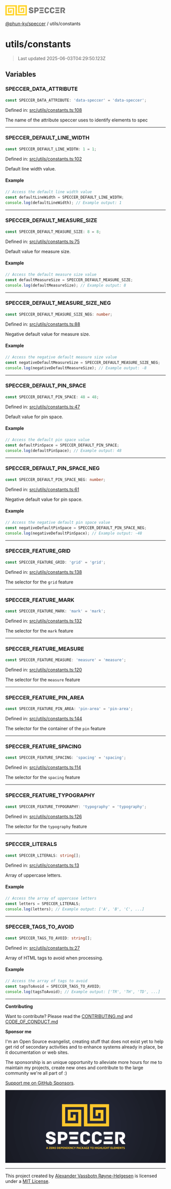 <div><img alt="SPECCER logo" src="https://raw.githubusercontent.com/phun-ky/speccer/main/public/logo-speccer-horizontal-colored-package.svg?raw=true" style="max-height:32px;"/></div>

[@phun-ky/speccer](../README.md) / utils/constants

# utils/constants

> Last updated 2025-06-03T04:29:50.123Z

## Variables

### SPECCER_DATA_ATTRIBUTE

```ts
const SPECCER_DATA_ATTRIBUTE: 'data-speccer' = 'data-speccer';
```

Defined in:
[src/utils/constants.ts:108](https://github.com/phun-ky/speccer/blob/main/src/utils/constants.ts#L108)

The name of the attribute speccer uses to identify elements to spec

---

### SPECCER_DEFAULT_LINE_WIDTH

```ts
const SPECCER_DEFAULT_LINE_WIDTH: 1 = 1;
```

Defined in:
[src/utils/constants.ts:102](https://github.com/phun-ky/speccer/blob/main/src/utils/constants.ts#L102)

Default line width value.

#### Example

```ts
// Access the default line width value
const defaultLineWidth = SPECCER_DEFAULT_LINE_WIDTH;
console.log(defaultLineWidth); // Example output: 1
```

---

### SPECCER_DEFAULT_MEASURE_SIZE

```ts
const SPECCER_DEFAULT_MEASURE_SIZE: 8 = 8;
```

Defined in:
[src/utils/constants.ts:75](https://github.com/phun-ky/speccer/blob/main/src/utils/constants.ts#L75)

Default value for measure size.

#### Example

```ts
// Access the default measure size value
const defaultMeasureSize = SPECCER_DEFAULT_MEASURE_SIZE;
console.log(defaultMeasureSize); // Example output: 8
```

---

### SPECCER_DEFAULT_MEASURE_SIZE_NEG

```ts
const SPECCER_DEFAULT_MEASURE_SIZE_NEG: number;
```

Defined in:
[src/utils/constants.ts:88](https://github.com/phun-ky/speccer/blob/main/src/utils/constants.ts#L88)

Negative default value for measure size.

#### Example

```ts
// Access the negative default measure size value
const negativeDefaultMeasureSize = SPECCER_DEFAULT_MEASURE_SIZE_NEG;
console.log(negativeDefaultMeasureSize); // Example output: -8
```

---

### SPECCER_DEFAULT_PIN_SPACE

```ts
const SPECCER_DEFAULT_PIN_SPACE: 48 = 48;
```

Defined in:
[src/utils/constants.ts:47](https://github.com/phun-ky/speccer/blob/main/src/utils/constants.ts#L47)

Default value for pin space.

#### Example

```ts
// Access the default pin space value
const defaultPinSpace = SPECCER_DEFAULT_PIN_SPACE;
console.log(defaultPinSpace); // Example output: 48
```

---

### SPECCER_DEFAULT_PIN_SPACE_NEG

```ts
const SPECCER_DEFAULT_PIN_SPACE_NEG: number;
```

Defined in:
[src/utils/constants.ts:61](https://github.com/phun-ky/speccer/blob/main/src/utils/constants.ts#L61)

Negative default value for pin space.

#### Example

```ts
// Access the negative default pin space value
const negativeDefaultPinSpace = SPECCER_DEFAULT_PIN_SPACE_NEG;
console.log(negativeDefaultPinSpace); // Example output: -48
```

---

### SPECCER_FEATURE_GRID

```ts
const SPECCER_FEATURE_GRID: 'grid' = 'grid';
```

Defined in:
[src/utils/constants.ts:138](https://github.com/phun-ky/speccer/blob/main/src/utils/constants.ts#L138)

The selector for the `grid` feature

---

### SPECCER_FEATURE_MARK

```ts
const SPECCER_FEATURE_MARK: 'mark' = 'mark';
```

Defined in:
[src/utils/constants.ts:132](https://github.com/phun-ky/speccer/blob/main/src/utils/constants.ts#L132)

The selector for the `mark` feature

---

### SPECCER_FEATURE_MEASURE

```ts
const SPECCER_FEATURE_MEASURE: 'measure' = 'measure';
```

Defined in:
[src/utils/constants.ts:120](https://github.com/phun-ky/speccer/blob/main/src/utils/constants.ts#L120)

The selector for the `measure` feature

---

### SPECCER_FEATURE_PIN_AREA

```ts
const SPECCER_FEATURE_PIN_AREA: 'pin-area' = 'pin-area';
```

Defined in:
[src/utils/constants.ts:144](https://github.com/phun-ky/speccer/blob/main/src/utils/constants.ts#L144)

The selector for the container of the `pin` feature

---

### SPECCER_FEATURE_SPACING

```ts
const SPECCER_FEATURE_SPACING: 'spacing' = 'spacing';
```

Defined in:
[src/utils/constants.ts:114](https://github.com/phun-ky/speccer/blob/main/src/utils/constants.ts#L114)

The selector for the `spacing` feature

---

### SPECCER_FEATURE_TYPOGRAPHY

```ts
const SPECCER_FEATURE_TYPOGRAPHY: 'typography' = 'typography';
```

Defined in:
[src/utils/constants.ts:126](https://github.com/phun-ky/speccer/blob/main/src/utils/constants.ts#L126)

The selector for the `typography` feature

---

### SPECCER_LITERALS

```ts
const SPECCER_LITERALS: string[];
```

Defined in:
[src/utils/constants.ts:13](https://github.com/phun-ky/speccer/blob/main/src/utils/constants.ts#L13)

Array of uppercase letters.

#### Example

```ts
// Access the array of uppercase letters
const letters = SPECCER_LITERALS;
console.log(letters); // Example output: ['A', 'B', 'C', ...]
```

---

### SPECCER_TAGS_TO_AVOID

```ts
const SPECCER_TAGS_TO_AVOID: string[];
```

Defined in:
[src/utils/constants.ts:27](https://github.com/phun-ky/speccer/blob/main/src/utils/constants.ts#L27)

Array of HTML tags to avoid when processing.

#### Example

```ts
// Access the array of tags to avoid
const tagsToAvoid = SPECCER_TAGS_TO_AVOID;
console.log(tagsToAvoid); // Example output: ['TR', 'TH', 'TD', ...]
```

---

**Contributing**

Want to contribute? Please read the
[CONTRIBUTING.md](https://github.com/phun-ky/speccer/blob/main/CONTRIBUTING.md)
and
[CODE_OF_CONDUCT.md](https://github.com/phun-ky/speccer/blob/main/CODE_OF_CONDUCT.md)

**Sponsor me**

I'm an Open Source evangelist, creating stuff that does not exist yet to help
get rid of secondary activities and to enhance systems already in place, be it
documentation or web sites.

The sponsorship is an unique opportunity to alleviate more hours for me to
maintain my projects, create new ones and contribute to the large community
we're all part of :)

[Support me on GitHub Sponsors](https://github.com/sponsors/phun-ky).

![Speccer banner, with logo and slogan: A zero dependency package to annotate or highlight elements](https://github.com/phun-ky/speccer/blob/main/public/speccer-banner.png?raw=true)

---

This project created by [Alexander Vassbotn Røyne-Helgesen](http://phun-ky.net)
is licensed under a [MIT License](https://choosealicense.com/licenses/mit/).
